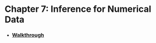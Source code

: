 # Chapter 7: Inference for Numerical Data

* ### [Walkthrough](https://github.com/RiccardoMPesce/OpenIntro-Statistics-Excercises/tree/main/chapter7/chapter7_walkthrough.ipynb)